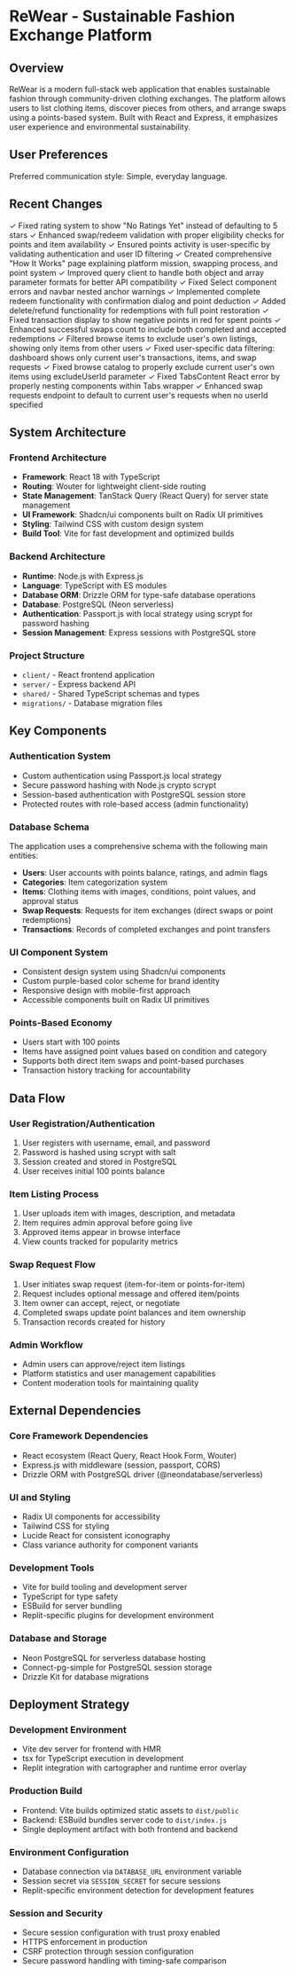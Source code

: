 # ReWear - Sustainable Fashion Exchange Platform

## Overview

ReWear is a modern full-stack web application that enables sustainable fashion through community-driven clothing exchanges. The platform allows users to list clothing items, discover pieces from others, and arrange swaps using a points-based system. Built with React and Express, it emphasizes user experience and environmental sustainability.

## User Preferences

Preferred communication style: Simple, everyday language.

## Recent Changes

✓ Fixed rating system to show "No Ratings Yet" instead of defaulting to 5 stars
✓ Enhanced swap/redeem validation with proper eligibility checks for points and item availability
✓ Ensured points activity is user-specific by validating authentication and user ID filtering
✓ Created comprehensive "How It Works" page explaining platform mission, swapping process, and point system
✓ Improved query client to handle both object and array parameter formats for better API compatibility
✓ Fixed Select component errors and navbar nested anchor warnings
✓ Implemented complete redeem functionality with confirmation dialog and point deduction
✓ Added delete/refund functionality for redemptions with full point restoration
✓ Fixed transaction display to show negative points in red for spent points
✓ Enhanced successful swaps count to include both completed and accepted redemptions
✓ Filtered browse items to exclude user's own listings, showing only items from other users
✓ Fixed user-specific data filtering: dashboard shows only current user's transactions, items, and swap requests
✓ Fixed browse catalog to properly exclude current user's own items using excludeUserId parameter
✓ Fixed TabsContent React error by properly nesting components within Tabs wrapper
✓ Enhanced swap requests endpoint to default to current user's requests when no userId specified

## System Architecture

### Frontend Architecture
- **Framework**: React 18 with TypeScript
- **Routing**: Wouter for lightweight client-side routing
- **State Management**: TanStack Query (React Query) for server state management
- **UI Framework**: Shadcn/ui components built on Radix UI primitives
- **Styling**: Tailwind CSS with custom design system
- **Build Tool**: Vite for fast development and optimized builds

### Backend Architecture
- **Runtime**: Node.js with Express.js
- **Language**: TypeScript with ES modules
- **Database ORM**: Drizzle ORM for type-safe database operations
- **Database**: PostgreSQL (Neon serverless)
- **Authentication**: Passport.js with local strategy using scrypt for password hashing
- **Session Management**: Express sessions with PostgreSQL store

### Project Structure
- `client/` - React frontend application
- `server/` - Express backend API
- `shared/` - Shared TypeScript schemas and types
- `migrations/` - Database migration files

## Key Components

### Authentication System
- Custom authentication using Passport.js local strategy
- Secure password hashing with Node.js crypto scrypt
- Session-based authentication with PostgreSQL session store
- Protected routes with role-based access (admin functionality)

### Database Schema
The application uses a comprehensive schema with the following main entities:
- **Users**: User accounts with points balance, ratings, and admin flags
- **Categories**: Item categorization system
- **Items**: Clothing items with images, conditions, point values, and approval status
- **Swap Requests**: Requests for item exchanges (direct swaps or point redemptions)
- **Transactions**: Records of completed exchanges and point transfers

### UI Component System
- Consistent design system using Shadcn/ui components
- Custom purple-based color scheme for brand identity
- Responsive design with mobile-first approach
- Accessible components built on Radix UI primitives

### Points-Based Economy
- Users start with 100 points
- Items have assigned point values based on condition and category
- Supports both direct item swaps and point-based purchases
- Transaction history tracking for accountability

## Data Flow

### User Registration/Authentication
1. User registers with username, email, and password
2. Password is hashed using scrypt with salt
3. Session created and stored in PostgreSQL
4. User receives initial 100 points balance

### Item Listing Process
1. User uploads item with images, description, and metadata
2. Item requires admin approval before going live
3. Approved items appear in browse interface
4. View counts tracked for popularity metrics

### Swap Request Flow
1. User initiates swap request (item-for-item or points-for-item)
2. Request includes optional message and offered item/points
3. Item owner can accept, reject, or negotiate
4. Completed swaps update point balances and item ownership
5. Transaction records created for history

### Admin Workflow
- Admin users can approve/reject item listings
- Platform statistics and user management capabilities
- Content moderation tools for maintaining quality

## External Dependencies

### Core Framework Dependencies
- React ecosystem (React Query, React Hook Form, Wouter)
- Express.js with middleware (session, passport, CORS)
- Drizzle ORM with PostgreSQL driver (@neondatabase/serverless)

### UI and Styling
- Radix UI components for accessibility
- Tailwind CSS for styling
- Lucide React for consistent iconography
- Class variance authority for component variants

### Development Tools
- Vite for build tooling and development server
- TypeScript for type safety
- ESBuild for server bundling
- Replit-specific plugins for development environment

### Database and Storage
- Neon PostgreSQL for serverless database hosting
- Connect-pg-simple for PostgreSQL session storage
- Drizzle Kit for database migrations

## Deployment Strategy

### Development Environment
- Vite dev server for frontend with HMR
- tsx for TypeScript execution in development
- Replit integration with cartographer and runtime error overlay

### Production Build
- Frontend: Vite builds optimized static assets to `dist/public`
- Backend: ESBuild bundles server code to `dist/index.js`
- Single deployment artifact with both frontend and backend

### Environment Configuration
- Database connection via `DATABASE_URL` environment variable
- Session secret via `SESSION_SECRET` for secure sessions
- Replit-specific environment detection for development features

### Session and Security
- Secure session configuration with trust proxy enabled
- HTTPS enforcement in production
- CSRF protection through session configuration
- Secure password handling with timing-safe comparison
